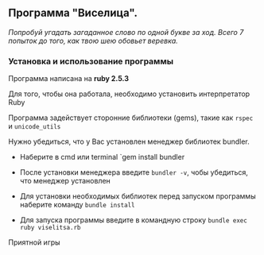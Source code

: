 <h2>Программа "Виселица".</h2>

<em>Попробуй угадать загаданное слово по одной букве за ход. Всего 7 попыток до того, как твою шею обовьет веревка.</em>

<h3>Установка и использование программы</h3>

Программа написана на <b>ruby 2.5.3</b>

Для того, чтобы она работала, необходимо установить интерпрeтатор Ruby

Программа задействует сторонние библиотеки (gems), такие как `rspec` и `unicode_utils`

Нужно убедиться, что у Вас установлен менеджер библиотек bundler.
  
 - Наберите в cmd или terminal `gem install bundler
 
 - После установки менеджера введите `bundler -v`, чобы убедиться, что менеджер установлен
  
 - Для установки необходимых библиотек перед запуском программы наберите команду `bundle install`
 
 - Для запуска программы введите в командную строку `bundle exec ruby viselitsa.rb`

Приятной игры
